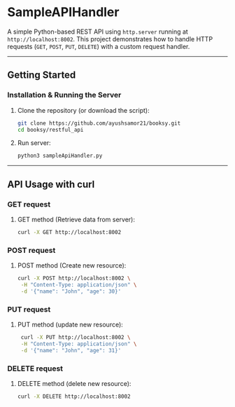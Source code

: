 # SampleAPIHandler

A simple Python-based REST API using `http.server` running at `http://localhost:8002`. This project demonstrates how to handle HTTP requests (`GET`, `POST`, `PUT`, `DELETE`) with a custom request handler.

---

##  Getting Started

### Installation & Running the Server

1. Clone the repository (or download the script):
   ```bash
   git clone https://github.com/ayushsamor21/booksy.git
   cd booksy/restful_api

2. Run server:
    ```bash
    python3 sampleApiHandler.py

---

##  API Usage with curl

### GET request
1. GET method (Retrieve data from server):
    ```bash
    curl -X GET http://localhost:8002

### POST request
1. POST method (Create new resource):
    ```bash
    curl -X POST http://localhost:8002 \
     -H "Content-Type: application/json" \
     -d '{"name": "John", "age": 30}'

### PUT request
1. PUT method (update new resource):
    ```bash
     curl -X PUT http://localhost:8002 \
     -H "Content-Type: application/json" \
     -d '{"name": "John", "age": 31}'
   
### DELETE request
1. DELETE method (delete new resource):
    ```bash
   curl -X DELETE http://localhost:8002
    
